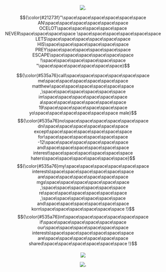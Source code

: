  <p align="center">
  <img src="https://gifcity.carrd.co/assets/images/gallery43/91837213.gif?v=e3c0bc0f=true" alt="."/>
</p>

$${\color{#21273f}"\space\space\space\space\space\space AN\space\space\space\space\space\space OCELOT\space\space\space\space\space NEVER\space\space\space\space \space\space\space\space\space\space LETS\space\space\space\space\space\space HIS\space\space\space\space\space\space PREY\space\space\space\space\space\space ESCAPE\space\space\space\space\space\space !\space\space\space\space\space\space "\space\space\space\space\space\space}$$

$${\color{#535a76}call\space\space\space\space\space\space me\space\space\space\space\space\space matthew\space\space\space\space\space\space ,\space\space\space\space\space\space im\space\space\space\space\space\space a\space\space\space\space\space\space 19\space\space\space\space\space\space yo\space\space\space\space\space\space male}$$
$${\color{#535a76}no\space\space\space\space\space\space dni\space\space\space\space\space\space except\space\space\space\space\space\space for\space\space\space\space\space\space -12\space\space\space\space\space\space and\space\space\space\space\space\space interest\space\space\space\space\space\space haters\space\space\space\space\space\space}$$
$${\color{#535a76}my\space\space\space\space\space\space interests\space\space\space\space\space\space are\space\space\space\space\space\space mgs\space\space\space\space\space\space ,\space\space\space\space\space\space re\space\space\space\space\space\space ,\space\space\space\space\space\space and\space\space\space\space\space\space korn\space\space\space\space\space\space !}$$
$${\color{#535a76}int\space\space\space\space\space\space if\space\space\space\space\space\space our\space\space\space\space\space\space interests\space\space\space\space\space\space are\space\space\space\space\space\space shared\space\space\space\space\space\space !}$$

<p align="center">
<h4 align="center"

![](https://komarev.com/ghpvc/?username=bbkazyaoi&label=VIEWS+++&color=21273f)

 <p align="center">
  <img src="https://gifcity.carrd.co/assets/images/gallery43/91837213.gif?v=e3c0bc0f=true" alt="."/>
</p>
